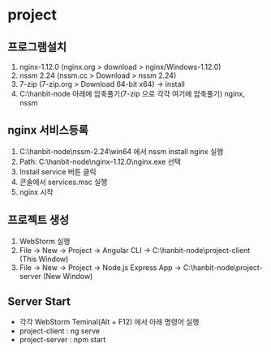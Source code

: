 # project

## 프로그램설치

1. nginx-1.12.0 (nginx.org > download > nginx/Windows-1.12.0)
2. nssm 2.24 (nssm.cc > Download > nssm 2.24)
3. 7-zip (7-zip.org > Download 64-bit x64) -> install
4. C:\hanbit-node 아래에 압축풀기(7-zip 으로 각각 여기에 압축풀기) nginx, nssm

## nginx 서비스등록

1. C:\hanbit-node\nssm-2.24\win64 에서 nssm install nginx 실행
2. Path: C:\hanbit-node\nginx-1.12.0\nginx.exe 선택
3. Install service 버튼 클릭
4. 콘솔에서 services.msc 실행
5. nginx 시작

## 프로젝트 생성

1. WebStorm 실행
2. File -> New -> Project -> Angular CLI -> C:\hanbit-node\project-client (This Window)
3. File -> New -> Project -> Node.js Express App -> C:\hanbit-node\project-server (New Window)

## Server Start

- 각각 WebStorm Teminal(Alt + F12) 에서 아래 명령어 실행
- project-client : ng serve
- project-server : npm start
